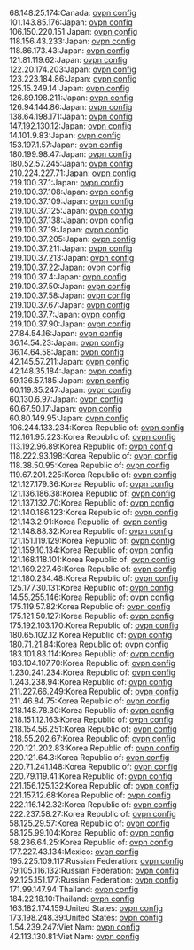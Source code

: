 68.148.25.174:Canada: [ovpn config](vpn/68_148_25_174.ovpn)  
101.143.85.176:Japan: [ovpn config](vpn/101_143_85_176.ovpn)  
106.150.220.151:Japan: [ovpn config](vpn/106_150_220_151.ovpn)  
118.156.43.233:Japan: [ovpn config](vpn/118_156_43_233.ovpn)  
118.86.173.43:Japan: [ovpn config](vpn/118_86_173_43.ovpn)  
121.81.119.62:Japan: [ovpn config](vpn/121_81_119_62.ovpn)  
122.20.174.203:Japan: [ovpn config](vpn/122_20_174_203.ovpn)  
123.223.184.86:Japan: [ovpn config](vpn/123_223_184_86.ovpn)  
125.15.249.14:Japan: [ovpn config](vpn/125_15_249_14.ovpn)  
126.89.198.211:Japan: [ovpn config](vpn/126_89_198_211.ovpn)  
126.94.144.86:Japan: [ovpn config](vpn/126_94_144_86.ovpn)  
138.64.198.171:Japan: [ovpn config](vpn/138_64_198_171.ovpn)  
147.192.130.12:Japan: [ovpn config](vpn/147_192_130_12.ovpn)  
14.101.9.83:Japan: [ovpn config](vpn/14_101_9_83.ovpn)  
153.197.1.57:Japan: [ovpn config](vpn/153_197_1_57.ovpn)  
180.199.98.47:Japan: [ovpn config](vpn/180_199_98_47.ovpn)  
180.52.57.245:Japan: [ovpn config](vpn/180_52_57_245.ovpn)  
210.224.227.71:Japan: [ovpn config](vpn/210_224_227_71.ovpn)  
219.100.37.1:Japan: [ovpn config](vpn/219_100_37_1.ovpn)  
219.100.37.108:Japan: [ovpn config](vpn/219_100_37_108.ovpn)  
219.100.37.109:Japan: [ovpn config](vpn/219_100_37_109.ovpn)  
219.100.37.125:Japan: [ovpn config](vpn/219_100_37_125.ovpn)  
219.100.37.138:Japan: [ovpn config](vpn/219_100_37_138.ovpn)  
219.100.37.19:Japan: [ovpn config](vpn/219_100_37_19.ovpn)  
219.100.37.205:Japan: [ovpn config](vpn/219_100_37_205.ovpn)  
219.100.37.211:Japan: [ovpn config](vpn/219_100_37_211.ovpn)  
219.100.37.213:Japan: [ovpn config](vpn/219_100_37_213.ovpn)  
219.100.37.22:Japan: [ovpn config](vpn/219_100_37_22.ovpn)  
219.100.37.4:Japan: [ovpn config](vpn/219_100_37_4.ovpn)  
219.100.37.50:Japan: [ovpn config](vpn/219_100_37_50.ovpn)  
219.100.37.58:Japan: [ovpn config](vpn/219_100_37_58.ovpn)  
219.100.37.67:Japan: [ovpn config](vpn/219_100_37_67.ovpn)  
219.100.37.7:Japan: [ovpn config](vpn/219_100_37_7.ovpn)  
219.100.37.90:Japan: [ovpn config](vpn/219_100_37_90.ovpn)  
27.84.54.16:Japan: [ovpn config](vpn/27_84_54_16.ovpn)  
36.14.54.23:Japan: [ovpn config](vpn/36_14_54_23.ovpn)  
36.14.64.58:Japan: [ovpn config](vpn/36_14_64_58.ovpn)  
42.145.57.211:Japan: [ovpn config](vpn/42_145_57_211.ovpn)  
42.148.35.184:Japan: [ovpn config](vpn/42_148_35_184.ovpn)  
59.136.57.185:Japan: [ovpn config](vpn/59_136_57_185.ovpn)  
60.119.35.247:Japan: [ovpn config](vpn/60_119_35_247.ovpn)  
60.130.6.97:Japan: [ovpn config](vpn/60_130_6_97.ovpn)  
60.67.50.17:Japan: [ovpn config](vpn/60_67_50_17.ovpn)  
60.80.149.95:Japan: [ovpn config](vpn/60_80_149_95.ovpn)  
106.244.133.234:Korea Republic of: [ovpn config](vpn/106_244_133_234.ovpn)  
112.161.95.223:Korea Republic of: [ovpn config](vpn/112_161_95_223.ovpn)  
113.192.96.89:Korea Republic of: [ovpn config](vpn/113_192_96_89.ovpn)  
118.222.93.198:Korea Republic of: [ovpn config](vpn/118_222_93_198.ovpn)  
118.38.50.95:Korea Republic of: [ovpn config](vpn/118_38_50_95.ovpn)  
119.67.201.225:Korea Republic of: [ovpn config](vpn/119_67_201_225.ovpn)  
121.127.179.36:Korea Republic of: [ovpn config](vpn/121_127_179_36.ovpn)  
121.136.186.38:Korea Republic of: [ovpn config](vpn/121_136_186_38.ovpn)  
121.137.132.70:Korea Republic of: [ovpn config](vpn/121_137_132_70.ovpn)  
121.140.186.123:Korea Republic of: [ovpn config](vpn/121_140_186_123.ovpn)  
121.143.2.91:Korea Republic of: [ovpn config](vpn/121_143_2_91.ovpn)  
121.148.88.32:Korea Republic of: [ovpn config](vpn/121_148_88_32.ovpn)  
121.151.119.129:Korea Republic of: [ovpn config](vpn/121_151_119_129.ovpn)  
121.159.10.134:Korea Republic of: [ovpn config](vpn/121_159_10_134.ovpn)  
121.168.118.101:Korea Republic of: [ovpn config](vpn/121_168_118_101.ovpn)  
121.169.227.46:Korea Republic of: [ovpn config](vpn/121_169_227_46.ovpn)  
121.180.234.48:Korea Republic of: [ovpn config](vpn/121_180_234_48.ovpn)  
125.177.30.131:Korea Republic of: [ovpn config](vpn/125_177_30_131.ovpn)  
14.55.255.146:Korea Republic of: [ovpn config](vpn/14_55_255_146.ovpn)  
175.119.57.82:Korea Republic of: [ovpn config](vpn/175_119_57_82.ovpn)  
175.121.50.127:Korea Republic of: [ovpn config](vpn/175_121_50_127.ovpn)  
175.192.103.170:Korea Republic of: [ovpn config](vpn/175_192_103_170.ovpn)  
180.65.102.12:Korea Republic of: [ovpn config](vpn/180_65_102_12.ovpn)  
180.71.21.84:Korea Republic of: [ovpn config](vpn/180_71_21_84.ovpn)  
183.101.83.114:Korea Republic of: [ovpn config](vpn/183_101_83_114.ovpn)  
183.104.107.70:Korea Republic of: [ovpn config](vpn/183_104_107_70.ovpn)  
1.230.241.234:Korea Republic of: [ovpn config](vpn/1_230_241_234.ovpn)  
1.243.238.94:Korea Republic of: [ovpn config](vpn/1_243_238_94.ovpn)  
211.227.66.249:Korea Republic of: [ovpn config](vpn/211_227_66_249.ovpn)  
211.46.84.75:Korea Republic of: [ovpn config](vpn/211_46_84_75.ovpn)  
218.148.78.30:Korea Republic of: [ovpn config](vpn/218_148_78_30.ovpn)  
218.151.12.163:Korea Republic of: [ovpn config](vpn/218_151_12_163.ovpn)  
218.154.56.251:Korea Republic of: [ovpn config](vpn/218_154_56_251.ovpn)  
218.55.202.67:Korea Republic of: [ovpn config](vpn/218_55_202_67.ovpn)  
220.121.202.83:Korea Republic of: [ovpn config](vpn/220_121_202_83.ovpn)  
220.121.64.3:Korea Republic of: [ovpn config](vpn/220_121_64_3.ovpn)  
220.71.241.148:Korea Republic of: [ovpn config](vpn/220_71_241_148.ovpn)  
220.79.119.41:Korea Republic of: [ovpn config](vpn/220_79_119_41.ovpn)  
221.156.125.132:Korea Republic of: [ovpn config](vpn/221_156_125_132.ovpn)  
221.157.12.68:Korea Republic of: [ovpn config](vpn/221_157_12_68.ovpn)  
222.116.142.32:Korea Republic of: [ovpn config](vpn/222_116_142_32.ovpn)  
222.237.58.27:Korea Republic of: [ovpn config](vpn/222_237_58_27.ovpn)  
58.125.29.57:Korea Republic of: [ovpn config](vpn/58_125_29_57.ovpn)  
58.125.99.104:Korea Republic of: [ovpn config](vpn/58_125_99_104.ovpn)  
58.236.64.25:Korea Republic of: [ovpn config](vpn/58_236_64_25.ovpn)  
177.227.43.134:Mexico: [ovpn config](vpn/177_227_43_134.ovpn)  
195.225.109.117:Russian Federation: [ovpn config](vpn/195_225_109_117.ovpn)  
79.105.116.132:Russian Federation: [ovpn config](vpn/79_105_116_132.ovpn)  
92.125.151.177:Russian Federation: [ovpn config](vpn/92_125_151_177.ovpn)  
171.99.147.94:Thailand: [ovpn config](vpn/171_99_147_94.ovpn)  
184.22.18.10:Thailand: [ovpn config](vpn/184_22_18_10.ovpn)  
163.182.174.159:United States: [ovpn config](vpn/163_182_174_159.ovpn)  
173.198.248.39:United States: [ovpn config](vpn/173_198_248_39.ovpn)  
1.54.239.247:Viet Nam: [ovpn config](vpn/1_54_239_247.ovpn)  
42.113.130.81:Viet Nam: [ovpn config](vpn/42_113_130_81.ovpn)  
